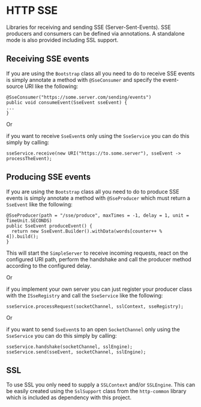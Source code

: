 # HTTP SSE

Libraries for receiving and sending SSE (Server-Sent-Events). SSE producers and consumers can be defined via annotations. A standalone mode is also provided including SSL support.

## Receiving SSE events
If you are using the <code>Bootstrap</code> class all you need to do to receive SSE events is simply annotate a method with <code>@SseConsumer</code> and specify the event-source URI like the following:
<p>
<code>@SseConsumer("https://some.server.com/sending/events")</code><br>
<code>public void consumeEvent(SseEvent sseEvent) {</code><br>
<code>...</code><br>
<code>}</code><br>
</p>
<p>
Or <br>
</p>
if you want to receive <code>SseEvent</code>s only using the <code>SseService</code> you can do this simply by calling:
<p>
<code>sseService.receive(new URI("https://to.some.server"), sseEvent -> processTheEvent);</code>
</p>

## Producing SSE events
If you are using the <code>Bootstrap</code> class all you need to do to produce SSE events is simply annotate a method with <code>@SseProducer</code> which must return a <code>SseEvent</code> like the following:
<p>
<code>@SseProducer(path = "/sse/produce", maxTimes = -1, delay = 1, unit = TimeUnit.SECONDS)</code><br>
<code>public SseEvent produceEvent() {</code><br>
<code>&nbsp;&nbsp;return new SseEvent.Builder().withData(words[counter++ % 4]).build();</code><br>
<code>}</code><br>
</p>

This will start the <code>SimpleServer</code> to receive incoming requests, react on the configured URI path, perform the handshake and call the producer method according to the configured delay.
<p/>
<p>
Or <br>
</p>
<p>
if you implement your own server you can just register your producer class with the <code>ISseRegistry</code> and call the <code>SseService</code> like the following:
</p>
<p>
<code>sseService.processRequest(socketChannel, sslContext, sseRegistry);</code>
</p> 
<p>
Or <br>
</p>
if you want to send <code>SseEvent</code>s to an open <code>SocketChannel</code> only using the <code>SseService</code> you can do this simply by calling:
<p>
<code>sseService.handshake(socketChannel, sslEngine);</code><br>
<code>sseService.send(sseEvent, socketChannel, sslEngine);</code>
</p> 

## SSL
To use SSL you only need to supply a <code>SSLContext</code> and/or <code>SSLEngine</code>. This can be easily created using the <code>SslSupport</code> class from the <code>http-common</code> library which is included as dependency with this project.